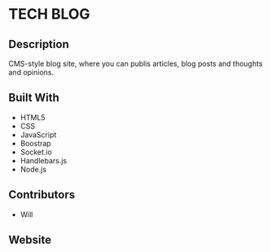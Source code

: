 # TECH BLOG

## Description 
CMS-style blog site, where you can publis articles, blog posts and thoughts and opinions.

## Built With
* HTML5
* CSS
* JavaScript
* Boostrap
* Socket.io
* Handlebars.js
* Node.js

## Contributors 
* Will

## Website
